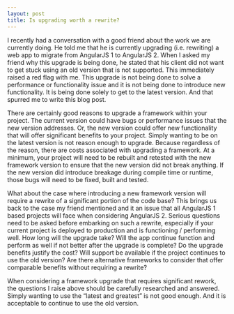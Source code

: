 ```yaml
---
layout: post
title: Is upgrading worth a rewrite?
---
```


I recently had a conversation with a good friend about the work we are currently doing. He told me that he is currently upgrading (i.e. rewriting) a web app to migrate from AngularJS 1 to AngularJS 2. When I asked my friend why this upgrade is being done, he stated that his client did not want to get stuck using an old version that is not supported. This immediately raised a red flag with me. This upgrade is not being done to solve a performance or functionality issue and it is not being done to introduce new functionality. It is being done solely to get to the latest version. And that spurred me to write this blog post.

There are certainly good reasons to upgrade a framework within your project. The current version could have bugs or performance issues that the new version addresses. Or, the new version could offer new functionality that will offer significant benefits to your project. Simply wanting to be on the latest version is not reason enough to upgrade. Because regardless of the reason, there are costs associated with upgrading a framework. At a minimum, your project will need to be rebuilt and retested with the new framework version to ensure that the new version did not break anything. If the new version did introduce breakage during compile time or runtime, those bugs will need to be fixed, built and tested.

What about the case where introducing a new framework version will require a rewrite of a significant portion of the code base? This brings us back to the case my friend mentioned and it an issue that all AngularJS 1 based projects will face when considering AngularJS 2. Serious questions need to be asked before embarking on such a rewrite, especially if your current project is deployed to production and is functioning / performing well. How long will the upgrade take? Will the app continue function and perform as well if not better after the upgrade is complete? Do the upgrade benefits justify the cost? Will support be available if the project continues to use the old version? Are there alternative frameworks to consider that offer comparable benefits without requiring a rewrite?

When considering a framework upgrade that requires significant rework, the questions I raise above should be carefully researched and answered. Simply wanting to use the “latest and greatest” is not good enough. And it is acceptable to continue to use the old version.